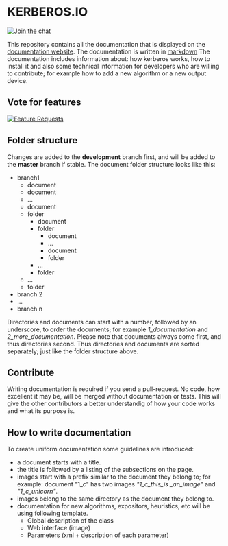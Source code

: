# KERBEROS.**IO**

[![Join the chat](https://img.shields.io/gitter/room/TechnologyAdvice/Stardust.svg?style=flat)](https://gitter.im/kerberos-io/hades?utm_source=badge&utm_medium=badge&utm_campaign=pr-badge&utm_content=badge)

This repository contains all the documentation that is displayed on the [documentation website](https://doc.kerberos.io/). The documentation is written in [markdown](https://www.markdowntutorial.com/) The documentation includes information about: how kerberos works, how to install it and also some technical information for developers who are willing to contribute; for example how to add a new algorithm or a new output device.

## Vote for features

[![Feature Requests](https://feathub.com/kerberos-io/machinery?format=svg)](https://feathub.com/kerberos-io/machinery)

## Folder structure

Changes are added to the **development** branch first, and will be added to the **master** branch if stable. The document folder structure looks like this:

* branch1
	* document
	* document
	* ...
	* document
	* folder
		* document
		* folder
			* document
			* ...
			* document
			* folder
		* ...
		* folder
	* ...
	* folder
* branch 2
* ... 
* branch n

Directories and documents can start with a number, followed by an underscore, to order the documents; for example *1\_documentation* and *2\_more\_documentation*. Please note that documents always come first, and thus directories second. Thus directories and documents are sorted separately; just like the folder structure above.

## Contribute

Writing documentation is required if you send a pull-request. No code, how excellent it may be, will be merged without documentation or tests. This will give the other contributors a better understandig of how your code works and what its purpose is.

## How to write documentation

To create uniform documentation some guidelines are introduced:

* a document starts with a title.
* the title is followed by a listing of the subsections on the page.
* images start with a prefix similar to the document they belong to; for example: document "1_c" has two images *"1\_c\_this\_is \_an\_image"* and *"1\_c\_unicorn"*.
* images belong to the same directory as the document they belong to.
* documentation for new algorithms, expositors, heuristics, etc  will be using following template.
	* Global description of the class
	* Web interface (image)
	* Parameters (xml + description of each parameter)
